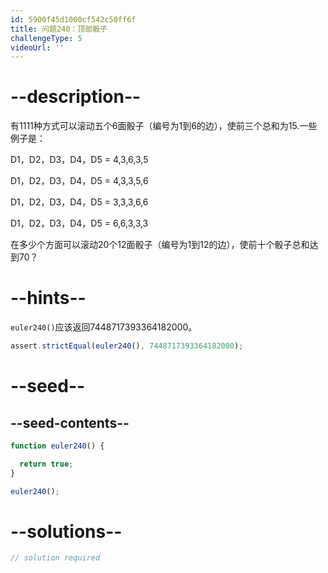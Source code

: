 ```yaml
---
id: 5900f45d1000cf542c50ff6f
title: 问题240：顶部骰子
challengeType: 5
videoUrl: ''
---
```


# --description--

有1111种方式可以滚动五个6面骰子（编号为1到6的边），使前三个总和为15.一些例子是：

D1，D2，D3，D4，D5 = 4,3,6,3,5

D1，D2，D3，D4，D5 = 4,3,3,5,6

D1，D2，D3，D4，D5 = 3,3,3,6,6

D1，D2，D3，D4，D5 = 6,6,3,3,3

在多少个方面可以滚动20个12面骰子（编号为1到12的边），使前十个骰子总和达到70？

# --hints--

`euler240()`应该返回7448717393364182000。

```js
assert.strictEqual(euler240(), 7448717393364182000);
```

# --seed--

## --seed-contents--

```js
function euler240() {

  return true;
}

euler240();
```

# --solutions--

```js
// solution required
```
